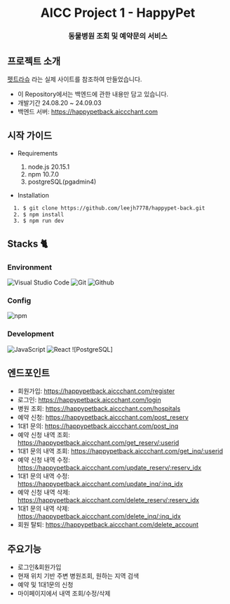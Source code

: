 <h1 align="center">AICC Project 1 - HappyPet</h1><h3 align="center">동물병원 조회 및 예약문의 서비스</h3>

## 프로젝트 소개

[펫트라슈](https://www.petraschu.com/)
라는 실제 사이트를 참조하여 만들었습니다.

- 이 Repository에서는 백엔드에 관한 내용만 담고 있습니다.
- 개발기간 24.08.20 ~ 24.09.03
- 백엔드 서버: <https://happypetback.aiccchant.com>

## 시작 가이드

- Requirements
  1. node.js 20.15.1
  2. npm 10.7.0
  3. postgreSQL(pgadmin4)

- Installation
```  bash
  1. $ git clone https://github.com/leejh7778/happypet-back.git
  2. $ npm install
  3. $ npm run dev
```

## Stacks 🐈


### Environment
![Visual Studio Code](https://img.shields.io/badge/Visual%20Studio%20Code-007ACC?style=for-the-badge&logo=Visual%20Studio%20Code&logoColor=white)
![Git](https://img.shields.io/badge/Git-F05032?style=for-the-badge&logo=Git&logoColor=white)
![Github](https://img.shields.io/badge/GitHub-181717?style=for-the-badge&logo=GitHub&logoColor=white)             

### Config
![npm](https://img.shields.io/badge/npm-CB3837?style=for-the-badge&logo=npm&logoColor=white)        

### Development
![JavaScript](https://img.shields.io/badge/JavaScript-F7DF1E?style=for-the-badge&logo=Javascript&logoColor=white)
![React](https://img.shields.io/badge/React-20232A?style=for-the-badge&logo=react&logoColor=61DAFB)
![PostgreSQL]


## 엔드포인트

- 회원가입: https://happypetback.aiccchant.com/register
- 로그인: https://happypetback.aiccchant.com/login
- 병원 조회: https://happypetback.aiccchant.com/hospitals
- 예약 신청: https://happypetback.aiccchant.com/post_reserv
- 1대1 문의: https://happypetback.aiccchant.com/post_inq
- 예약 신청 내역 조회: https://happypetback.aiccchant.com/get_reserv/:userid
- 1대1 문의 내역 조회: https://happypetback.aiccchant.com/get_inq/:userid
- 예약 신청 내역 수정: https://happypetback.aiccchant.com/update_reserv/:reserv_idx
- 1대1 문의 내역 수정: https://happypetback.aiccchant.com/update_inq/:inq_idx
- 예약 신청 내역 삭제: https://happypetback.aiccchant.com/delete_reserv/:reserv_idx
- 1대1 문의 내역 삭제: https://happypetback.aiccchant.com/delete_inq/:inq_idx
- 회원 탈퇴: https://happypetback.aiccchant.com/delete_account

## 주요기능

- 로그인&회원가입
- 현재 위치 기반 주변 병원조회, 원하는 지역 검색
- 예약 및 1대1문의 신청
- 마이페이지에서 내역 조회/수정/삭제
